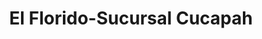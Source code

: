 ---
title: "El Florido-Sucursal Cucapah"
url: /tijuana/el-florido-sucursal-cucapah/
shop: Supermarkt
---